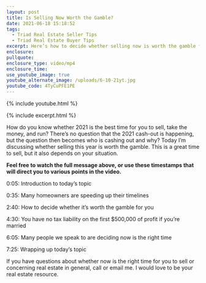 ```yaml
---
layout: post
title: Is Selling Now Worth the Gamble?
date: 2021-06-18 15:18:52
tags:
  - Triad Real Estate Seller Tips
  - Triad Real Estate Buyer Tips
excerpt: Here’s how to decide whether selling now is worth the gamble for you.
enclosure:
pullquote:
enclosure_type: video/mp4
enclosure_time:
use_youtube_image: true
youtube_alternate_image: /uploads/6-10-21yt.jpg
youtube_code: 4TyCuPFE1PE
---
```

{% include youtube.html %}

{% include excerpt.html %}

How do you know whether 2021 is the best time for you to sell, take the money, and run? There’s no question that the 2021 cash-out is happening, but the question then becomes who is cashing out and why? Today I’m discussing whether selling this year is worth the gamble. This is a great time to sell, but it also depends on your situation.

**Feel free to watch the full message above, or use these timestamps that will direct you to various points in the video.**

0:05: Introduction to today’s topic

0:35: Many homeowners are speeding up their timelines

2:40: How to decide whether it’s worth the gamble for you

4:30: You have no tax liability on the first $500,000 of profit if you’re married

6:05: Many people we speak to are deciding now is the right time

7:25: Wrapping up today’s topic

If you have questions about whether now is the right time for you to sell or concerning real estate in general, call or email me. I would love to be your real estate resource.
